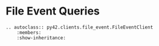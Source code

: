 # File Event Queries

```eval_rst
.. autoclass:: py42.clients.file_event.FileEventClient
    :members:
    :show-inheritance:
```
